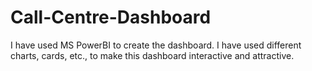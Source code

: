 # Call-Centre-Dashboard
I have used MS PowerBI to create the dashboard. I have used different charts, cards, etc., to make this dashboard interactive and attractive.

